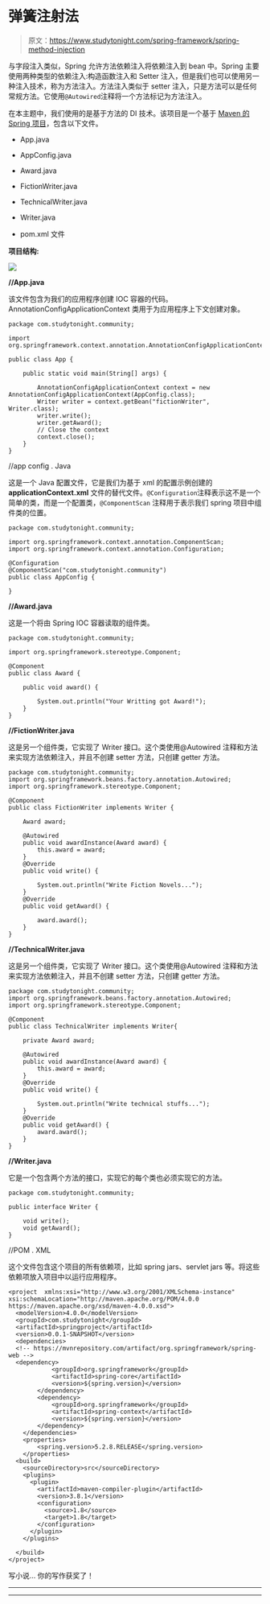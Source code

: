 # 弹簧注射法

> 原文：<https://www.studytonight.com/spring-framework/spring-method-injection>

与字段注入类似，Spring 允许方法依赖注入将依赖注入到 bean 中。Spring 主要使用两种类型的依赖注入:构造函数注入和 Setter 注入，但是我们也可以使用另一种注入技术，称为方法注入。方法注入类似于 setter 注入，只是方法可以是任何常规方法。它使用`@Autowired`注释将一个方法标记为方法注入。

在本主题中，我们使用的是基于方法的 DI 技术。该项目是一个基于 [Maven 的 Spring 项目](https://www.studytonight.com/spring-framework/spring-maven-project)，包含以下文件。

*   App.java

*   AppConfig.java

*   Award.java

*   FictionWriter.java

*   TechnicalWriter.java

*   Writer.java

*   pom.xml 文件

**项目结构:**

![](../Images/eb9d26d089e864341cabeb2a5a5b2def.png)

**//App.java**

该文件包含为我们的应用程序创建 IOC 容器的代码。AnnotationConfigApplicationContext 类用于为应用程序上下文创建对象。

```
package com.studytonight.community;

import org.springframework.context.annotation.AnnotationConfigApplicationContext;

public class App {

	public static void main(String[] args) {

		AnnotationConfigApplicationContext context = new AnnotationConfigApplicationContext(AppConfig.class);
		Writer writer = context.getBean("fictionWriter", Writer.class);
		writer.write();
		writer.getAward();
		// Close the context
		context.close();
	}
}
```

//app config . Java

这是一个 Java 配置文件，它是我们为基于 xml 的配置示例创建的 **applicationContext.xml** 文件的替代文件。`@Configuration`注释表示这不是一个简单的类，而是一个配置类，`@ComponentScan` 注释用于表示我们 spring 项目中组件类的位置。

```
package com.studytonight.community;

import org.springframework.context.annotation.ComponentScan;
import org.springframework.context.annotation.Configuration;

@Configuration
@ComponentScan("com.studytonight.community")
public class AppConfig {

} 
```

**//Award.java**

这是一个将由 Spring IOC 容器读取的组件类。

```
package com.studytonight.community;

import org.springframework.stereotype.Component;

@Component
public class Award {

	public void award() {

		System.out.println("Your Writting got Award!");
	}
}
```

**//FictionWriter.java**

这是另一个组件类，它实现了 Writer 接口。这个类使用@Autowired 注释和方法来实现方法依赖注入，并且不创建 setter 方法，只创建 getter 方法。

```
package com.studytonight.community;
import org.springframework.beans.factory.annotation.Autowired;
import org.springframework.stereotype.Component;

@Component
public class FictionWriter implements Writer {

	Award award;

	@Autowired
	public void awardInstance(Award award) {
		this.award = award;
	}
	@Override
	public void write() {

		System.out.println("Write Fiction Novels...");
	}
	@Override
	public void getAward() {

		award.award();
	}
}
```

**//TechnicalWriter.java**

这是另一个组件类，它实现了 Writer 接口。这个类使用@Autowired 注释和方法来实现方法依赖注入，并且不创建 setter 方法，只创建 getter 方法。

```
package com.studytonight.community;
import org.springframework.beans.factory.annotation.Autowired;
import org.springframework.stereotype.Component;

@Component
public class TechnicalWriter implements Writer{

	private Award award;

	@Autowired
	public void awardInstance(Award award) {
		this.award = award;
	}
	@Override
	public void write() {

		System.out.println("Write technical stuffs...");
	}
	@Override
	public void getAward() {
		award.award();
	}
}
```

**//Writer.java**

它是一个包含两个方法的接口，实现它的每个类也必须实现它的方法。

```
package com.studytonight.community;

public interface Writer {

	void write();
	void getAward();
}
```

//POM . XML

这个文件包含这个项目的所有依赖项，比如 spring jars、servlet jars 等。将这些依赖项放入项目中以运行应用程序。

```
<project  xmlns:xsi="http://www.w3.org/2001/XMLSchema-instance" xsi:schemaLocation="http://maven.apache.org/POM/4.0.0 https://maven.apache.org/xsd/maven-4.0.0.xsd">
  <modelVersion>4.0.0</modelVersion>
  <groupId>com.studytonight</groupId>
  <artifactId>springproject</artifactId>
  <version>0.0.1-SNAPSHOT</version>
  <dependencies>
  <!-- https://mvnrepository.com/artifact/org.springframework/spring-web -->
  <dependency>
			<groupId>org.springframework</groupId>
			<artifactId>spring-core</artifactId>
			<version>${spring.version}</version>
		</dependency>
		<dependency>
			<groupId>org.springframework</groupId>
			<artifactId>spring-context</artifactId>
			<version>${spring.version}</version>
		</dependency>
	</dependencies>
	<properties>
		<spring.version>5.2.8.RELEASE</spring.version>
	</properties>
  <build>
    <sourceDirectory>src</sourceDirectory>
    <plugins>
      <plugin>
        <artifactId>maven-compiler-plugin</artifactId>
        <version>3.8.1</version>
        <configuration>
          <source>1.8</source>
          <target>1.8</target>
        </configuration>
      </plugin>
    </plugins>

  </build>
</project>
```

写小说...
你的写作获奖了！

* * *

* * *